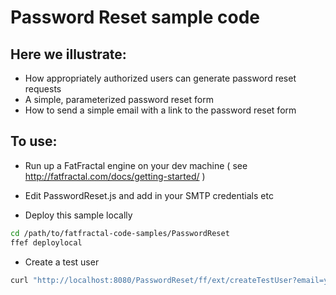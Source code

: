 # Password Reset sample code

## Here we illustrate:
* How appropriately authorized users can generate password reset requests
* A simple, parameterized password reset form
* How to send a simple email with a link to the password reset form

## To use:
* Run up a FatFractal engine on your dev machine
( see http://fatfractal.com/docs/getting-started/ )

* Edit PasswordReset.js and add in your SMTP credentials etc

* Deploy this sample locally
```Bash
cd /path/to/fatfractal-code-samples/PasswordReset
ffef deploylocal
```


* Create a test user
```Bash
curl "http://localhost:8080/PasswordReset/ff/ext/createTestUser?email=your_email_address@example.com"
```


